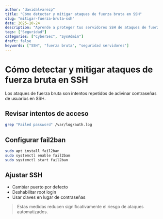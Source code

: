 ```yaml
---
author: "davidalvarezp"
title: "Cómo detectar y mitigar ataques de fuerza bruta en SSH"
slug: "mitigar-fuerza-bruta-ssh"
date: 2025-10-24
description: "Aprende a proteger tus servidores SSH de ataques de fuerza bruta y a configurar medidas de seguridad para evitar accesos no autorizados."
tags: ["Seguridad"]
categories: ["CyberSec", "SysAdmin"]
draft: false
keywords: ["SSH", "fuerza bruta", "seguridad servidores"]
---
```


# Cómo detectar y mitigar ataques de fuerza bruta en SSH

Los ataques de fuerza bruta son intentos repetidos de adivinar contraseñas de usuarios en SSH.

## Revisar intentos de acceso
```bash
grep "Failed password" /var/log/auth.log
```

## Configurar fail2ban
```bash
sudo apt install fail2ban
sudo systemctl enable fail2ban
sudo systemctl start fail2ban
```

## Ajustar SSH
- Cambiar puerto por defecto
- Deshabilitar root login
- Usar claves en lugar de contraseñas

> Estas medidas reducen significativamente el riesgo de ataques automatizados.
